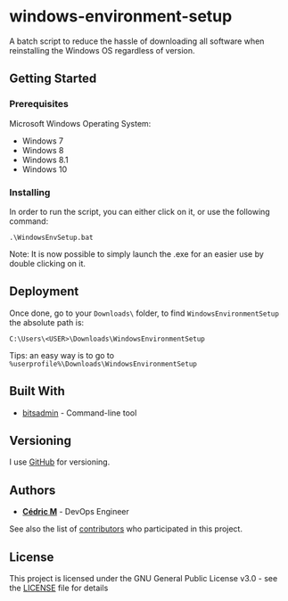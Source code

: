 # windows-environment-setup
A batch script to reduce the hassle of downloading all software when reinstalling the Windows OS regardless of version.

## Getting Started


### Prerequisites

Microsoft Windows Operating System:

* Windows 7 
* Windows 8 
* Windows 8.1
* Windows 10

### Installing


In order to run the script, you can either click on it, or use the following command:


```
.\WindowsEnvSetup.bat
```
Note: It is now possible to simply launch the .exe for an easier use by double clicking on it.

## Deployment

Once done, go to your `Downloads\` folder, to find `WindowsEnvironmentSetup` the absolute path is:
```
C:\Users\<USER>\Downloads\WindowsEnvironmentSetup
```
Tips: an easy way is to go to `%userprofile%\Downloads\WindowsEnvironmentSetup`


## Built With

* [bitsadmin](https://docs.microsoft.com/en-us/windows/win32/bits/bitsadmin-tool) - Command-line tool


## Versioning

I use [GitHub](https://github.com/Cedric-M/windows-environment-setup) for versioning.

## Authors

* **[Cédric M](https://github.com/Cedric-M)** - DevOps Engineer

See also the list of [contributors](https://github.com/Cedric-M/windows-environment-setup/graphs/contributors) who participated in this project.

## License

This project is licensed under the GNU General Public License v3.0 - see the [LICENSE](https://github.com/Cedric-M/windows-environment-setup/blob/master/LICENSE) file for details


